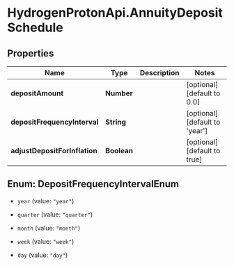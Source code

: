 # HydrogenProtonApi.AnnuityDepositSchedule

## Properties
Name | Type | Description | Notes
------------ | ------------- | ------------- | -------------
**depositAmount** | **Number** |  | [optional] [default to 0.0]
**depositFrequencyInterval** | **String** |  | [optional] [default to 'year']
**adjustDepositForInflation** | **Boolean** |  | [optional] [default to true]


<a name="DepositFrequencyIntervalEnum"></a>
## Enum: DepositFrequencyIntervalEnum


* `year` (value: `"year"`)

* `quarter` (value: `"quarter"`)

* `month` (value: `"month"`)

* `week` (value: `"week"`)

* `day` (value: `"day"`)




